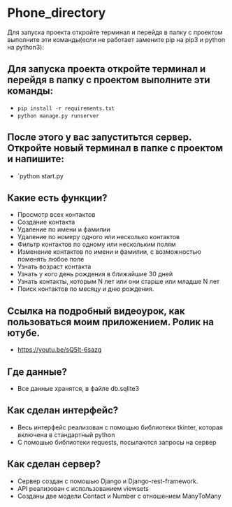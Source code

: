 # Phone_directory
Для запуска проекта откройте терминал  и перейдя в папку с проектом выполните эти команды(если не работает замените
pip на pip3 и python на python3):
## Для запуска проекта откройте терминал  и перейдя в папку с проектом выполните эти команды:
- `pip install -r requirements.txt`
- `python manage.py runserver`
## После этого у вас запуститьтся сервер. Откройте новый терминал в папке с проектом и напишите:
- `python start.py
## Какие есть функции?
- Просмотр всех контактов
- Создание контакта
- Удаление по имени и фамилии
- Удаление по номеру одного или несколько контактов
- Фильтр контактов по одному или нескольким полям
- Изменение контактов по имени и фамилии, с возможностью поменять любое поле
- Узнать возраст контакта
- Узнать у кого день рождения в ближайшие 30 дней
- Узнать контакты, которым N лет или они старше или младше N лет
- Поиск контактов по месяцу и дню рождения.
## Ссылка на подробный видеоурок, как пользоваться моим приложением. Ролик на ютубе.
- https://youtu.be/sQ5It-6sazg
## Где данные?
- Все данные хранятся, в файле db.sqlite3
## Как сделан интерфейс?
- Весь интерфейс реализован с помощью библиотеки tkinter, которая включена в стандартный python
- С помошью библиотеки requests, посылаются запросы на сервер
## Как сделан сервер?
- Сервер создан с помошью Django и Django-rest-framework.
- API реализован с использованием viewsets
- Созданы две модели Сontact и Number с отношением ManyToMany

